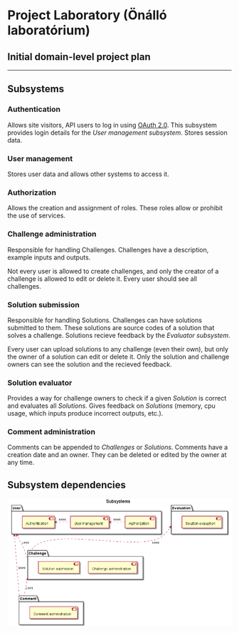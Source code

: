 # Project Laboratory (Önálló laboratórium)

## Initial domain-level project plan

---

## Subsystems

### Authentication

Allows site visitors, API users to log in using [OAuth 2.0](https://oauth.net/2/). This subsystem provides login details for the _User management subsystem_. Stores session data.

### User management

Stores user data and allows other systems to access it.

### Authorization

Allows the creation and assignment of roles. These roles allow or prohibit the use of services.

### Challenge administration

Responsible for handling Challenges. Challenges have a description, example inputs and outputs. 

Not every user is allowed to create challenges, and only the creator of a challenge is allowed to edit or delete it. Every user should see all challenges.

### Solution submission

Responsible for handling Solutions. Challenges can have solutions submitted to them. These solutions are source codes of a solution that solves a challenge. Solutions recieve feedback by the _Evaluator subsystem_.

Every user can upload solutions to any challenge (even their own), but only the owner of a solution can edit or delete it. Only the solution and challenge owners can see the solution and the recieved feedback.

### Solution evaluator

Provides a way for challenge owners to check if a given _Solution_ is correct and evaluates all _Solutions_. Gives feedback on _Solutions_ (memory, cpu usage, which inputs produce incorrect outputs, etc.).

### Comment administration

Comments can be appended to _Challenges_ or _Solutions_. Comments have a creation date and an owner. They can be deleted or edited by the owner at any time.

## Subsystem dependencies

![Subsystem dependencies](Subsystems.png)